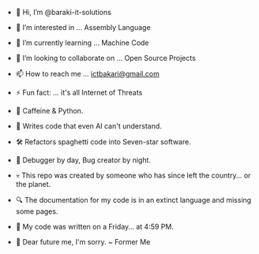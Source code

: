 - 👋 Hi, I’m @baraki-it-solutions
- 👀 I’m interested in ... Assembly Language
- 🌱 I’m currently learning ... Machine Code
- 💞️ I’m looking to collaborate on ... Open Source Projects
- 📫 How to reach me ... ictbakari@gmail.com
- ⚡ Fun fact: ... it's all Internet of Threats

- 🧠 Caffeine & Python.
- 🚀 Writes code that even AI can't understand.
- 🛠️ Refactors spaghetti code into Seven-star software.
- 🐛 Debugger by day, Bug creator by night.
- 💀 This repo was created by someone who has since left the country… or the planet.
- 🔍 The documentation for my code is in an extinct language and missing some pages.
- 🤯 My code was written on a Friday… at 4:59 PM.
- 🙏 Dear future me, I'm sorry. ~ Former Me



<!---
ict-bakari/ict-bakari is a ✨ special ✨ repository because its `README.md` (this file) appears on your GitHub profile.
You can click the Preview link to take a look at your changes.
--->
